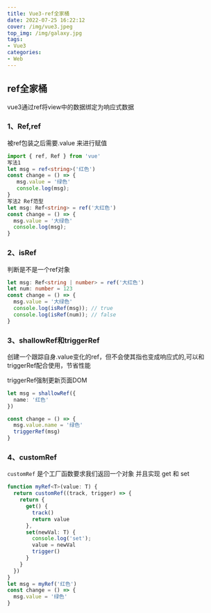 ```yaml
---
title: Vue3-ref全家桶
date: 2022-07-25 16:22:12
cover: /img/vue3.jpeg
top_img: /img/galaxy.jpg
tags:
- Vue3
categories:
- Web
---
```


## ref全家桶

vue3通过ref将view中的数据绑定为响应式数据

### 1、Ref,ref

被ref包装之后需要.value 来进行赋值

```ts
import { ref, Ref } from 'vue'
写法1
let msg = ref<string>('红色')
const change = () => {
   msg.value = '绿色'
   console.log(msg);
}
写法2 Ref范型
let msg: Ref<string> = ref('大红色')
const change = () => {
  msg.value = '大绿色'
  console.log(msg);
}
```

### 2、isRef

判断是不是一个ref对象

```ts
let msg: Ref<string | number> = ref('大红色')
let num: number = 123
const change = () => {
  msg.value = '大绿色'
  console.log(isRef(msg)); // true
  console.log(isRef(num)); // false
}
```

### 3、shallowRef和triggerRef

创建一个跟踪自身.value变化的ref，但不会使其指也变成响应式的,可以和triggerRef配合使用，节省性能

triggerRef强制更新页面DOM

```ts
let msg = shallowRef({
  name: '红色'
})

const change = () => {
  msg.value.name = '绿色'
  triggerRef(msg)
}
```

### 4、customRef

`customRef` 是个工厂函数要求我们返回一个对象 并且实现 get 和 set

```ts
function myRef<T>(value: T) {
  return customRef((track, trigger) => {
    return {
      get() {
        track()
        return value
      },
      set(newVal: T) {
        console.log('set');
        value = newVal
        trigger()
      }
    }
  })
}
let msg = myRef('红色')
const change = () => {
  msg.value = '绿色'
}
```

#### 
